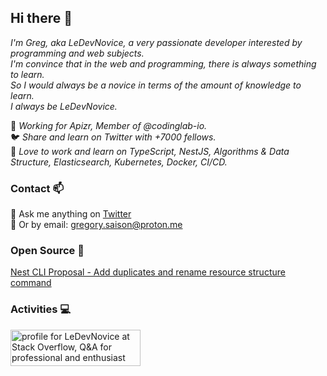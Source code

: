 ## Hi there 👋

_I'm Greg, aka LeDevNovice, a very passionate developer interested by programming and web subjects.<br>
I'm convince that in the web and programming, there is always something to learn.<br>
So I would always be a novice in terms of the amount of knowledge to learn.<br>
I always be LeDevNovice._

👯 _Working for Apizr, Member of @codinglab-io.<br>_
🐦 _Share and learn on Twitter with +7000 fellows.<br>_
🔭 _Love to work and learn on TypeScript, NestJS, Algorithms & Data Structure, Elasticsearch, Kubernetes, Docker, CI/CD.<br>_

### Contact 📫

💬 Ask me anything on <a href="https://x.com/ledevnovice">Twitter</a><br>
📨 Or by email: gregory.saison@proton.me

### Open Source 🚀
<a href="https://github.com/nestjs/nest-cli/issues/2636">Nest CLI Proposal - Add duplicates and rename resource structure command</a>

### Activities 💻
<a href="https://stackoverflow.com/users/26350528/ledevnovice"><img src="https://stackoverflow.com/users/flair/26350528.png?theme=dark" width="208" height="58" alt="profile for LeDevNovice at Stack Overflow, Q&amp;A for professional and enthusiast programmers" title="profile for LeDevNovice at Stack Overflow, Q&amp;A for professional and enthusiast programmers"></a>
